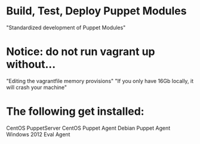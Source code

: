 # Build, Test, Deploy Puppet Modules
"Standardized development of Puppet Modules"

# Notice: do not run vagrant up without...
"Editing the vagrantfile memory provisions"
"If you only have 16Gb locally, it will crash your machine"

# The following get installed:
CentOS PuppetServer
CentOS Puppet Agent
Debian Puppet Agent
Windows 2012 Eval Agent
